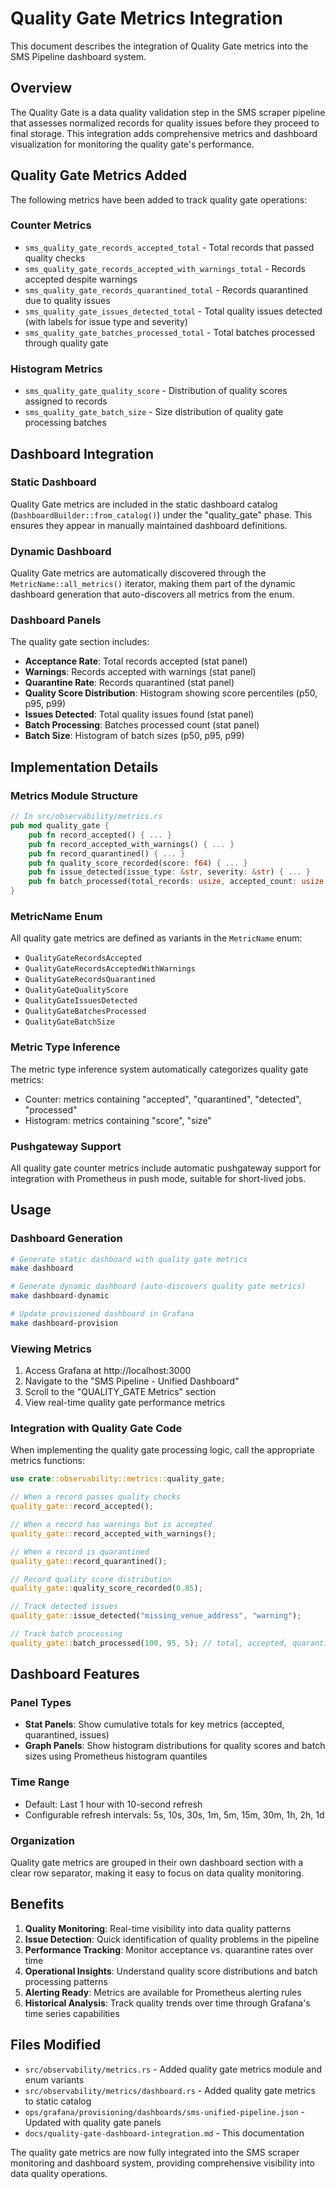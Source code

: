# Quality Gate Metrics Integration

This document describes the integration of Quality Gate metrics into the SMS Pipeline dashboard system.

## Overview

The Quality Gate is a data quality validation step in the SMS scraper pipeline that assesses normalized records for quality issues before they proceed to final storage. This integration adds comprehensive metrics and dashboard visualization for monitoring the quality gate's performance.

## Quality Gate Metrics Added

The following metrics have been added to track quality gate operations:

### Counter Metrics
- `sms_quality_gate_records_accepted_total` - Total records that passed quality checks
- `sms_quality_gate_records_accepted_with_warnings_total` - Records accepted despite warnings
- `sms_quality_gate_records_quarantined_total` - Records quarantined due to quality issues
- `sms_quality_gate_issues_detected_total` - Total quality issues detected (with labels for issue type and severity)
- `sms_quality_gate_batches_processed_total` - Total batches processed through quality gate

### Histogram Metrics
- `sms_quality_gate_quality_score` - Distribution of quality scores assigned to records
- `sms_quality_gate_batch_size` - Size distribution of quality gate processing batches

## Dashboard Integration

### Static Dashboard
Quality Gate metrics are included in the static dashboard catalog (`DashboardBuilder::from_catalog()`) under the "quality_gate" phase. This ensures they appear in manually maintained dashboard definitions.

### Dynamic Dashboard  
Quality Gate metrics are automatically discovered through the `MetricName::all_metrics()` iterator, making them part of the dynamic dashboard generation that auto-discovers all metrics from the enum.

### Dashboard Panels
The quality gate section includes:
- **Acceptance Rate**: Total records accepted (stat panel)
- **Warnings**: Records accepted with warnings (stat panel) 
- **Quarantine Rate**: Records quarantined (stat panel)
- **Quality Score Distribution**: Histogram showing score percentiles (p50, p95, p99)
- **Issues Detected**: Total quality issues found (stat panel)
- **Batch Processing**: Batches processed count (stat panel)
- **Batch Size**: Histogram of batch sizes (p50, p95, p99)

## Implementation Details

### Metrics Module Structure
```rust
// In src/observability/metrics.rs
pub mod quality_gate {
    pub fn record_accepted() { ... }
    pub fn record_accepted_with_warnings() { ... }
    pub fn record_quarantined() { ... }
    pub fn quality_score_recorded(score: f64) { ... }
    pub fn issue_detected(issue_type: &str, severity: &str) { ... }
    pub fn batch_processed(total_records: usize, accepted_count: usize, quarantined_count: usize) { ... }
}
```

### MetricName Enum
All quality gate metrics are defined as variants in the `MetricName` enum:
- `QualityGateRecordsAccepted`
- `QualityGateRecordsAcceptedWithWarnings`
- `QualityGateRecordsQuarantined`
- `QualityGateQualityScore`
- `QualityGateIssuesDetected`
- `QualityGateBatchesProcessed`
- `QualityGateBatchSize`

### Metric Type Inference
The metric type inference system automatically categorizes quality gate metrics:
- Counter: metrics containing "accepted", "quarantined", "detected", "processed"
- Histogram: metrics containing "score", "size"

### Pushgateway Support
All quality gate counter metrics include automatic pushgateway support for integration with Prometheus in push mode, suitable for short-lived jobs.

## Usage

### Dashboard Generation
```bash
# Generate static dashboard with quality gate metrics
make dashboard

# Generate dynamic dashboard (auto-discovers quality gate metrics)
make dashboard-dynamic

# Update provisioned dashboard in Grafana
make dashboard-provision
```

### Viewing Metrics
1. Access Grafana at http://localhost:3000
2. Navigate to the "SMS Pipeline - Unified Dashboard" 
3. Scroll to the "QUALITY_GATE Metrics" section
4. View real-time quality gate performance metrics

### Integration with Quality Gate Code
When implementing the quality gate processing logic, call the appropriate metrics functions:

```rust
use crate::observability::metrics::quality_gate;

// When a record passes quality checks
quality_gate::record_accepted();

// When a record has warnings but is accepted
quality_gate::record_accepted_with_warnings();

// When a record is quarantined
quality_gate::record_quarantined();

// Record quality score distribution
quality_gate::quality_score_recorded(0.85);

// Track detected issues
quality_gate::issue_detected("missing_venue_address", "warning");

// Track batch processing
quality_gate::batch_processed(100, 95, 5); // total, accepted, quarantined
```

## Dashboard Features

### Panel Types
- **Stat Panels**: Show cumulative totals for key metrics (accepted, quarantined, issues)
- **Graph Panels**: Show histogram distributions for quality scores and batch sizes using Prometheus histogram quantiles

### Time Range
- Default: Last 1 hour with 10-second refresh
- Configurable refresh intervals: 5s, 10s, 30s, 1m, 5m, 15m, 30m, 1h, 2h, 1d

### Organization
Quality gate metrics are grouped in their own dashboard section with a clear row separator, making it easy to focus on data quality monitoring.

## Benefits

1. **Quality Monitoring**: Real-time visibility into data quality patterns
2. **Issue Detection**: Quick identification of quality problems in the pipeline
3. **Performance Tracking**: Monitor acceptance vs. quarantine rates over time
4. **Operational Insights**: Understand quality score distributions and batch processing patterns
5. **Alerting Ready**: Metrics are available for Prometheus alerting rules
6. **Historical Analysis**: Track quality trends over time through Grafana's time series capabilities

## Files Modified

- `src/observability/metrics.rs` - Added quality gate metrics module and enum variants
- `src/observability/metrics/dashboard.rs` - Added quality gate metrics to static catalog
- `ops/grafana/provisioning/dashboards/sms-unified-pipeline.json` - Updated with quality gate panels
- `docs/quality-gate-dashboard-integration.md` - This documentation

The quality gate metrics are now fully integrated into the SMS scraper monitoring and dashboard system, providing comprehensive visibility into data quality operations.
